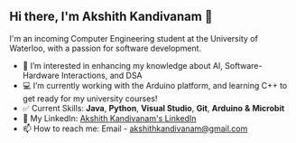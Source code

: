 
## Hi there, I'm Akshith Kandivanam 👋 

I'm an incoming Computer Engineering student at the University of Waterloo, with a passion for software development.
- 💭 I’m interested in enhancing my knowledge about AI, Software-Hardware Interactions, and DSA
- 💻 I’m currently working with the Arduino platform, and learning C++ to get ready for my university courses!
- ✅ Current Skills: **Java**, **Python**, **Visual Studio**, **Git**, **Arduino** **&** **Microbit**
- 🤝 My LinkedIn: [Akshith Kandivanam's LinkedIn](https://www.linkedin.com/in/akshith-kandivanam/)
- 📫 How to reach me: Email - akshithkandivanam@gmail.com

<!---
akkik04/akkik04 is a ✨ special ✨ repository because its `README.md` (this file) appears on your GitHub profile.
You can click the Preview link to take a look at your changes.
--->
